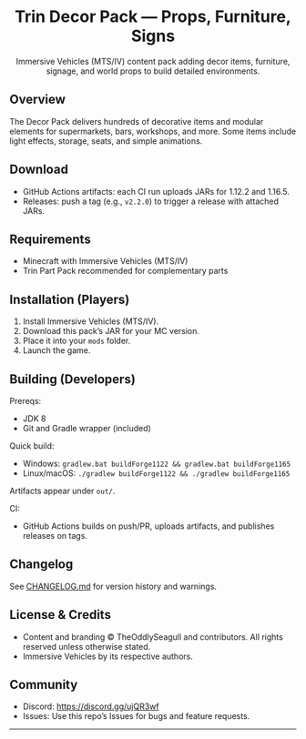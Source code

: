 <div align="center">

# Trin Decor Pack — Props, Furniture, Signs

Immersive Vehicles (MTS/IV) content pack adding decor items, furniture, signage, and world props to build detailed environments.

</div>

## Overview

The Decor Pack delivers hundreds of decorative items and modular elements for supermarkets, bars, workshops, and more. Some items include light effects, storage, seats, and simple animations.

## Download

- GitHub Actions artifacts: each CI run uploads JARs for 1.12.2 and 1.16.5.
- Releases: push a tag (e.g., `v2.2.0`) to trigger a release with attached JARs.

## Requirements

- Minecraft with Immersive Vehicles (MTS/IV)
- Trin Part Pack recommended for complementary parts

## Installation (Players)

1. Install Immersive Vehicles (MTS/IV).
2. Download this pack’s JAR for your MC version.
3. Place it into your `mods` folder.
4. Launch the game.

## Building (Developers)

Prereqs:
- JDK 8
- Git and Gradle wrapper (included)

Quick build:
- Windows: `gradlew.bat buildForge1122 && gradlew.bat buildForge1165`
- Linux/macOS: `./gradlew buildForge1122 && ./gradlew buildForge1165`

Artifacts appear under `out/`.

CI:
- GitHub Actions builds on push/PR, uploads artifacts, and publishes releases on tags.

## Changelog

See [CHANGELOG.md](./CHANGELOG.md) for version history and warnings.

## License & Credits

- Content and branding © TheOddlySeagull and contributors. All rights reserved unless otherwise stated.
- Immersive Vehicles by its respective authors.

## Community

- Discord: https://discord.gg/ujQR3wf
- Issues: Use this repo’s Issues for bugs and feature requests.

---